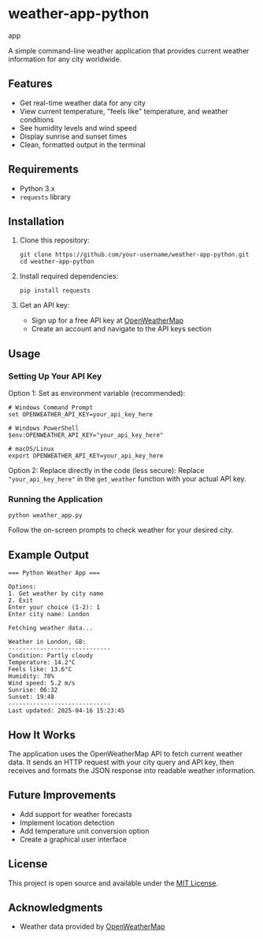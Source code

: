 # weather-app-python
app

A simple command-line weather application that provides current weather information for any city worldwide.

## Features

- Get real-time weather data for any city
- View current temperature, "feels like" temperature, and weather conditions
- See humidity levels and wind speed
- Display sunrise and sunset times
- Clean, formatted output in the terminal

## Requirements

- Python 3.x
- `requests` library

## Installation

1. Clone this repository:
   ```
   git clone https://github.com/your-username/weather-app-python.git
   cd weather-app-python
   ```

2. Install required dependencies:
   ```
   pip install requests
   ```

3. Get an API key:
   - Sign up for a free API key at [OpenWeatherMap](https://openweathermap.org/)
   - Create an account and navigate to the API keys section

## Usage

### Setting Up Your API Key

Option 1: Set as environment variable (recommended):
```
# Windows Command Prompt
set OPENWEATHER_API_KEY=your_api_key_here

# Windows PowerShell
$env:OPENWEATHER_API_KEY="your_api_key_here"

# macOS/Linux
export OPENWEATHER_API_KEY=your_api_key_here
```

Option 2: Replace directly in the code (less secure):
Replace `"your_api_key_here"` in the `get_weather` function with your actual API key.

### Running the Application

```
python weather_app.py
```

Follow the on-screen prompts to check weather for your desired city.

## Example Output

```
=== Python Weather App ===

Options:
1. Get weather by city name
2. Exit
Enter your choice (1-2): 1
Enter city name: London

Fetching weather data...

Weather in London, GB:
-----------------------------
Condition: Partly cloudy
Temperature: 14.2°C
Feels like: 13.6°C
Humidity: 78%
Wind speed: 5.2 m/s
Sunrise: 06:32
Sunset: 19:48
-----------------------------
Last updated: 2025-04-16 15:23:45
```

## How It Works

The application uses the OpenWeatherMap API to fetch current weather data. It sends an HTTP request with your city query and API key, then receives and formats the JSON response into readable weather information.

## Future Improvements

- Add support for weather forecasts
- Implement location detection
- Add temperature unit conversion option
- Create a graphical user interface

## License

This project is open source and available under the [MIT License](LICENSE).

## Acknowledgments

- Weather data provided by [OpenWeatherMap](https://openweathermap.org/)
